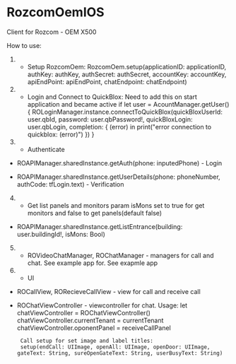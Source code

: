 # RozcomOemIOS
Client for  Rozcom - OEM X500

How to use:
1. - Setup RozcomOem:
  RozcomOem.setup(applicationID: applicationID, authKey: authKey, authSecret: authSecret, accountKey: accountKey, apiEndPoint: apiEndPoint, chatEndpoint: chatEndpoint)


2. - Login and Connect to QuickBlox:
    Need to add this on start application and became active
if let user = AcountManager.getUser() {
    ROLoginManager.instance.connectToQuickBlox(quickBloxUserId: user.qbId, password: user.qbPassword!, quickBloxLogin: user.qbLogin, completion: { (error) in
        print("error connection to quickblox: \(error)")
    })
}

3. - Authenticate
- ROAPIManager.sharedInstance.getAuth(phone: inputedPhone) - Login 

- ROAPIManager.sharedInstance.getUserDetails(phone: phoneNumber, authCode: tfLogin.text) - Verification

4. - Get list panels and monitors
param isMons set to true for get monitors and false to get panels(default false)
- ROAPIManager.sharedInstance.getListEntrance(building: user.buildingId!, isMons: Bool)

5. - ROVideoChatManager, ROChatManager - managers for call and chat. See example app for. See exapmle app

6. - UI
 - ROCallView, RORecieveCallView - view for call and receive call

 - ROChatViewController - viewcontroller for chat. 
 Usage: 
 		let chatViewController = ROChatViewController()
        chatViewController.currentTenant = currentTenant	
        chatViewController.oponentPanel = receiveCallPanel 
        
        Call setup for set image and label titles:
        setup(endCall: UIImage, openAll: UIImage, openDoor: UIImage, gateText: String, sureOpenGateText: String, userBusyText: String)
